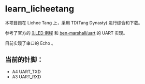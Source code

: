 learn_licheetang
=======================

本项目跑在 Lichee Tang 上，采用 TD(Tang Dynasty) 进行综合和下载。

参考了官方的 [0.LED 例程](https://github.com/Lichee-Pi/Tang_FPGA_Examples/tree/master/0.LED) 和 [ben-marshall/uart](https://github.com/ben-marshall/uart) 的 UART 实现。

目前实现了串口的 Echo 。

当前的针脚：
-----------------

- A4 UART_TXD
- A3 UART_RXD